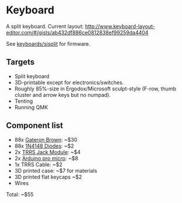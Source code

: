 # Keyboard

A split keyboard. Current layout: http://www.keyboard-layout-editor.com/#/gists/ab432df886ce0812838ef99259da4404

See [keyboards/sisplit](https://github.com/silaslenz/qmk_firmware/tree/1df4aca1ef950e725eda1459dbb818511b1fa2ed/keyboards/sisplit) for firmware.

## Targets
* Split keyboard
* 3D-printable except for electronics/switches.
* Roughly 85%-size in Ergodox/Microsoft sculpt-style (F-row, thumb cluster and arrow keys but no numpad).
* Tenting
* Running QMK

## Component list
* 88x [Gateron Brown](https://www.banggood.com/10PCS-3-Pin-Mechanical-Keyboard-Switch-Brown-Switch-for-Gateron-Keyboard-Replacement-p-1119473.html): ~$30
* 88x [1N4148 Diodes](https://www.banggood.com/100pcs-1N4148-Switching-Diode-Kit-DIY-Electronic-Component-Set-Straight-Pin-DO-35-p-1182125.html): ~$2
* 2x [TRRS Jack Module](https://www.banggood.com/3pcs-3_5mm-Plug-Jack-Stereo-TRRS-Headset-Audio-Socket-Breakout-Board-Extension-Module-p-1405159.html): ~$4
* 2x [Arduino pro micro](https://www.banggood.com/Pro-Micro-5V-16M-Mini-Leonardo-Microcontroller-Development-Board-For-Arduino-p-1077675.html): ~$8
* 1x TRRS Cable: ~$2
* 3D printed case: ~$7 for materials
* 3D printed flat keycaps ~$2
* Wires

Total: ~$55
